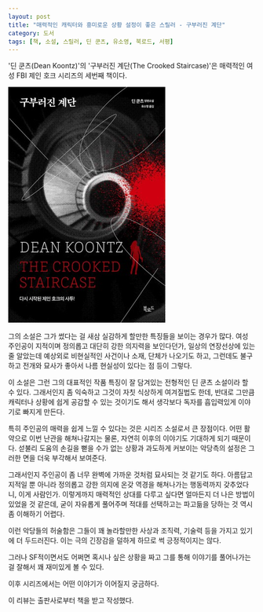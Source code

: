 ```yaml
---
layout: post
title: "매력적인 캐릭터와 흥미로운 상황 설정이 좋은 스릴러 - 구부러진 계단"
category: 도서
tags: [책, 소설, 스릴러, 딘 쿤츠, 유소영, 북로드, 서평]
---
```


'딘 쿤츠(Dean Koontz)'의
'구부러진 계단(The Crooked Staircase)'은
매력적인 여성 FBI 제인 호크 시리즈의 세번째 책이다.

![표지](/images/book/the-crooked-staircase-book-h480.jpg)

그의 소설은 그가 썼다는 걸 새삼 실감하게 할만한 특징들을 보이는 경우가 많다.
여성 주인공이 지적이며 정의롭고 대단히 강한 의지력을 보인다던가,
일상의 연장선상에 있는 줄 알았는데 예상외로 비현실적인 사건이나 소재, 단체가 나오기도 하고,
그런데도 불구하고 전개와 묘사가 좋아서 나름 현실성이 있다는 점 등이 그렇다.

이 소설은 그런 그의 대표적인 작품 특징이 잘 담겨있는 전형적인 딘 쿤츠 소설이라 할 수 있다.
그래서인지 좀 익숙하고 그것이 자칫 식상하게 여겨질법도 한데,
반대로 그만큼 캐릭터나 상황에 쉽게 공감할 수 있는 것이기도 해서
생각보다 독자를 흡입력있게 이야기로 빠지게 만든다.

특히 주인공의 매력을 쉽게 느낄 수 있다는 것은 시리즈 소설로서 큰 장점이다.
어떤 활약으로 이번 난관을 해쳐나갈지는 물론,
자연히 이후의 이야기도 기대하게 되기 때문이다.
섣불리 도움의 손길을 뻗을 수가 없는 상황과 과도하게 커보이는 악당측의 설정은 그러한 면을 더욱 부각해서 보여준다.

그래서인지 주인공이 좀 너무 완벽에 가까운 것처럼 묘사되는 것 같기도 하다.
아름답고 지적일 뿐 아니라 정의롭고 강한 의지에 온갖 역경을 해쳐나가는 행동력까지 갖추었다니, 이게 사람인가.
이렇게까지 매력적인 상대를 다루고 싶다면 얼마든지 더 나은 방법이 있었을 것 같은데,
굳이 자유롭게 풀어주며 적대를 선택하고는 파고듦을 당하는 것 역시 좀 이해하기 어렵다.

이런 악당들의 허술함은
그들이 꽤 놀라할만한 사상과 조직력, 기술력 등을 가지고 있기에 더 두드러진다.
이는 극의 긴장감을 덜하게 하므로 썩 긍정적이지는 않다.

그러나 SF적이면서도 어쩌면 혹시나 싶은 상황을 짜고
그를 통해 이야기를 풀어나가는 걸 잘해서 꽤 재미있게 볼 수 있다.

이후 시리즈에서는 어떤 이야기가 이어질지 궁금하다.



<div class="im im-info">
이 리뷰는 출판사로부터 책을 받고 작성했다.
</div>
